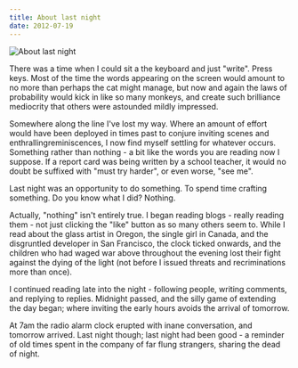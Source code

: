 ```yaml
---
title: About last night
date: 2012-07-19
---
```


![About last night](https://source.unsplash.com/LuQ2ex5HY3c/1600x900)

There was a time when I could sit a the keyboard and just "write". Press keys. Most of the time the words appearing on the screen would amount to no more than perhaps the cat might manage, but now and again the laws of probability would kick in like so many monkeys, and create such brilliance mediocrity that others were astounded mildly impressed.

Somewhere along the line I've lost my way. Where an amount of effort would have been deployed in times past to conjure inviting scenes and enthrallingreminiscences, I now find myself settling for whatever occurs. Something rather than nothing - a bit like the words you are reading now I suppose. If a report card was being written by a school teacher, it would no doubt be suffixed with "must try harder", or even worse, "see me".

Last night was an opportunity to do something. To spend time crafting something. Do you know what I did? Nothing.

Actually, "nothing" isn't entirely true. I began reading blogs - really reading them - not just clicking the "like" button as so many others seem to. While I read about the glass artist in Oregon, the single girl in Canada, and the disgruntled developer in San Francisco, the clock ticked onwards, and the children who had waged war above throughout the evening lost their fight against the dying of the light (not before I issued threats and recriminations more than once).

I continued reading late into the night - following people, writing comments, and replying to replies. Midnight passed, and the silly game of extending the day began; where inviting the early hours avoids the arrival of tomorrow.

At 7am the radio alarm clock erupted with inane conversation, and tomorrow arrived. Last night though; last night had been good - a reminder of old times spent in the company of far flung strangers, sharing the dead of night.